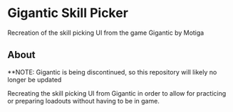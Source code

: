 # Gigantic Skill Picker

Recreation of the skill picking UI from the game Gigantic by Motiga

## About

**NOTE: Gigantic is being discontinued, so this repository will likely no longer be updated

Recreating the skill picking UI from Gigantic in order to allow for practicing or preparing loadouts without having to be in game.

